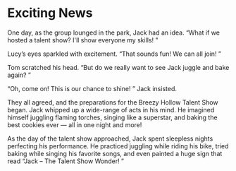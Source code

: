 # Exciting News

One day, as the group lounged in the park, Jack had an idea. “What if we hosted a talent show? I'll show everyone my skills! "

Lucy’s eyes sparkled with excitement. “That sounds fun! We can all join! ”

Tom scratched his head. “But do we really want to see Jack juggle and bake again? ”

“Oh, come on! This is our chance to shine! ” Jack insisted. 

They all agreed, and the preparations for the Breezy Hollow Talent Show began. Jack whipped up a wide-range of acts in his mind. He imagined himself juggling flaming torches, singing like a superstar, and baking the best cookies ever — all in one night and more! 

As the day of the talent show approached, Jack spent sleepless nights perfecting his performance. He practiced juggling while riding his bike, tried baking while singing his favorite songs, and even painted a huge sign that read “Jack – The Talent Show Wonder! ”
